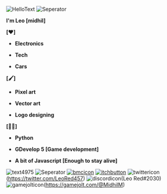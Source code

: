 

![HelloText](https://user-images.githubusercontent.com/73597906/199452518-af49bdfa-c13f-4314-8289-c30849860ed3.svg)
![Seperator](https://user-images.githubusercontent.com/73597906/199452529-104e920a-e764-456f-b6a0-5efedec045e2.svg)




**I'm Leo [midhil]**

**[❤️]**

- **Electronics**

- **Tech**

- **Cars**

**[🖌]**

- **Pixel art**

- **Vector art**


- **Logo designing**

**[🧑‍💻]**

- **Python**

- **GDevelop 5 [Game development]**

- **A bit of Javascript [Enough to stay alive]**


![text4975](https://user-images.githubusercontent.com/73597906/199463198-74402c70-782f-458d-8c77-e27d5897a35a.png)
![Seperator](https://user-images.githubusercontent.com/73597906/199452529-104e920a-e764-456f-b6a0-5efedec045e2.svg)
[![bmcicon](https://user-images.githubusercontent.com/73597906/199461298-07097a89-be6e-4fb2-9873-88cdf92796c9.svg)](https://www.buymeacoffee.com/leored)
[![itchbutton](https://user-images.githubusercontent.com/73597906/199461307-40e87286-010f-48df-be3a-0323b8170e19.svg)](https://leo-red.itch.io/)
![twittericon](https://user-images.githubusercontent.com/73597906/199461330-66e164af-3a0f-4cbb-bc1a-156f30ad0c01.svg)(https://twitter.com/LeoRed457)
![discordicon](https://user-images.githubusercontent.com/73597906/199461411-e7c93132-9355-4327-a21a-9b6564cc4280.svg)(Leo Red#2030)
![gamejolticon](https://user-images.githubusercontent.com/73597906/199461335-8e6f517c-7de0-4925-818b-0690e5728dbc.svg)(https://gamejolt.com/@MidhilM)
